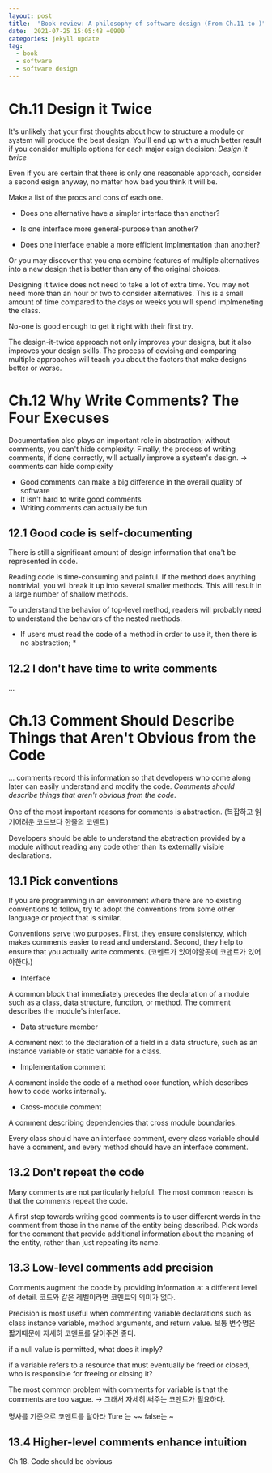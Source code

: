 ```yaml
---
layout: post
title:  "Book review: A philosophy of software design (From Ch.11 to )"
date:  2021-07-25 15:05:48 +0900 
categories: jekyll update
tag:
  - book
  - software
  - software design
---
```


# Ch.11 Design it Twice

It's unlikely that your first thoughts about how to structure a module or system will produce the best design. You'll end up with a much better result if you consider multiple options for each major esign decision: *Design it twice*

Even if you are certain that there is only one reasonable approach, consider a second esign anyway, no matter how bad you think it will be.

Make a list of the procs and cons of each one.

* Does one alternative have a simpler interface than another?

* Is one interface more general-purpose than another?

* Does one interface enable a more efficient implmentation than another?

Or you may discover that you cna combine features of multiple alternatives into a new design that is better than any of the original choices.

Designing it twice does not need to take a lot of extra time. You may not need more than an hour or two to consider alternatives. This is a small amount of time compared to the days or weeks you will spend implmeneting the class.

No-one is good enough to get it right with their first try.

The design-it-twice approach not only improves your designs, but it also improves your design skills. The process of devising and comparing multiple approaches will teach you about the factors that make designs better or worse.

# Ch.12 Why Write Comments? The Four Execuses

Documentation also plays an important role in abstraction; without comments, you can't hide complexity. Finally, the process of writing comments, if done correctly, will actually improve a system's design. -> comments can hide complexity

- Good comments can make a big difference in the overall quality of software
- It isn't hard to write good comments
- Writing comments can actually be fun

## 12.1 Good code is self-documenting

There is still a significant amount of design information that cna't be represented in code.

Reading code is time-consuming and painful. If the method does anything nontrivial, you wil break it up into several smaller methods. This will result in a large number of shallow methods.

To understand the behavior of top-level method, readers will probably need to understand the behaviors of the nested methods.

* If users must read the code of a method in order to use it, then there is no abstraction; *

## 12.2 I don't have time to write comments

...

# Ch.13 Comment Should Describe Things that Aren't Obvious from the Code

... comments record this information so that developers who come along later can easily understand and modify the code. _Comments should describe things that aren't obvious from the code_.

One of the most important reasons for comments is abstraction. (복잡하고 읽기어려운 코드보다 한줄의 코멘트)

Developers should be able to understand the abstraction provided by a module without reading any code other than its externally visible declarations.

## 13.1 Pick conventions

If you are programming in an environment where there are no existing conventions to follow, try to adopt the conventions from some other language or project that is similar.

Conventions serve two purposes. First, they ensure consistency, which makes comments easier to read and understand. Second, they help to ensure that you actually write comments. (코멘트가 있어야할곳에 코맨트가 있어야한다.)

* Interface

A common block that immediately precedes the declaration of a module such as a class, data structure, function, or method. The comment describes the module's interface.

* Data structure member

A comment next to the declaration of a field in a data structure, such as an instance variable or static variable for a class.

* Implementation comment

A comment inside the code of a method ooor function, which describes how to code works internally.

* Cross-module comment

A comment describing dependencies that cross module boundaries.

Every class should have an interface comment, every class variable should have a comment, and every method should have an interface comment.

## 13.2 Don't repeat the code

Many comments are not particularly helpful. The most common reason is that the comments repeat the code.

A first step towards writing good comments is to user different words in the comment from those in the name of the entity being described. Pick words for the comment that provide additional information about the meaning of the entity, rather than just repeating its name.

## 13.3 Low-level comments add precision

Comments augment the coode by providing information at a different level of detail.  코드와 같은 레벨이라면 코멘트의 의미가 없다.

Precision is most useful when commenting variable declarations such as class instance variable, method arguments, and return value. 보통 변수명은 짧기때문에 자세히 코멘트를 달아주면 좋다.

if a null value is permitted, what does it imply?

if a variable refers to a resource that must eventually be freed or closed, who is responsible for freeing or closing it?

The most common problem with comments for variable is that the comments are too vague. -> 그래서 자세히 써주는 코멘트가 필요하다.

명사를 기준으로 코멘트를 달아라 Ture 는 ~~ false는 ~ 

## 13.4 Higher-level comments enhance intuition

Ch 18. Code should be obvious
